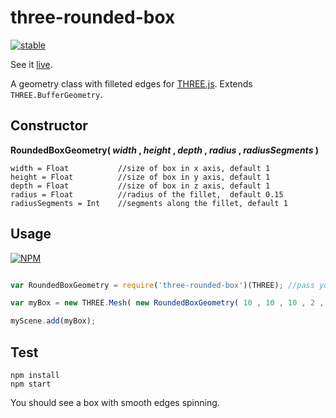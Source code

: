 # three-rounded-box
[![stable](http://badges.github.io/stability-badges/dist/stable.svg)](http://github.com/badges/stability-badges)

See it [live](http://dusanbosnjak.com/test/webGL/three-rounded-box/).

A geometry class with filleted edges for [THREE.js](https://github.com/mrdoob/three.js/). Extends `THREE.BufferGeometry`.


## Constructor

**RoundedBoxGeometry( *width* , *height* , *depth* , *radius* , *radiusSegments* )**

```
width = Float           //size of box in x axis, default 1
height = Float          //size of box in y axis, default 1
depth = Float           //size of box in z axis, default 1
radius = Float          //radius of the fillet,  default 0.15
radiusSegments = Int    //segments along the fillet, default 1
```


## Usage

[![NPM](https://nodei.co/npm/three-fps-counter.png)](https://npmjs.org/package/three-fps-counter)

```javascript

var RoundedBoxGeometry = require('three-rounded-box')(THREE); //pass your instance of three

var myBox = new THREE.Mesh( new RoundedBoxGeometry( 10 , 10 , 10 , 2 , 5 ) );

myScene.add(myBox);

```


## Test

```
npm install
npm start
```

You should see a box with smooth edges spinning.


